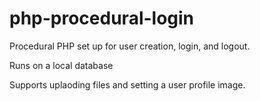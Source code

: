 # php-procedural-login
Procedural PHP set up for user creation, login, and logout.

Runs on a local database

Supports uplaoding files and setting a user profile image.


